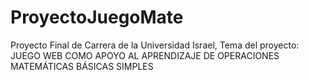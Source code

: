 # ProyectoJuegoMate
Proyecto Final de Carrera de la Universidad Israel, Tema del proyecto: JUEGO WEB COMO APOYO AL APRENDIZAJE DE OPERACIONES MATEMÁTICAS BÁSICAS SIMPLES
